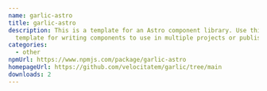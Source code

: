 ```yaml
---
name: garlic-astro
title: garlic-astro
description: This is a template for an Astro component library. Use this
  template for writing components to use in multiple projects or publish to NPM.
categories:
  - other
npmUrl: https://www.npmjs.com/package/garlic-astro
homepageUrl: https://github.com/velocitatem/garlic/tree/main
downloads: 2
---
```

